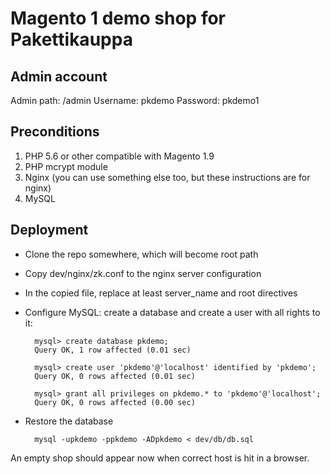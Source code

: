 # Magento 1 demo shop for Pakettikauppa

## Admin account

Admin path: /admin
Username: pkdemo
Password: pkdemo1

## Preconditions

1. PHP 5.6 or other compatible with Magento 1.9
2. PHP mcrypt module
3. Nginx (you can use something else too, but these instructions are for nginx)
4. MySQL

## Deployment

* Clone the repo somewhere, which will become root path
* Copy dev/nginx/zk.conf to the nginx server configuration
* In the copied file, replace at least server_name and root directives
* Configure MySQL: create a database and create a user with all rights to it:

        mysql> create database pkdemo;
        Query OK, 1 row affected (0.01 sec)

        mysql> create user 'pkdemo'@'localhost' identified by 'pkdemo';
        Query OK, 0 rows affected (0.01 sec)

        mysql> grant all privileges on pkdemo.* to 'pkdemo'@'localhost';
        Query OK, 0 rows affected (0.00 sec)

* Restore the database

        mysql -upkdemo -ppkdemo -ADpkdemo < dev/db/db.sql

An empty shop should appear now when correct host is hit in a browser.


